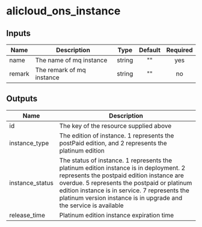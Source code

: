 # alicloud_ons_instance

## Inputs

| Name | Description | Type | Default | Required |
|------|-------------|:----:|:-----:|:-----:|
|name|The name of mq instance| string| "" | yes|
|remark|The remark of mq instance| string| "" | no|


## Outputs

| Name | Description |
|------|-------------|
|id|The key of the resource supplied above|
|instance_type | The edition of instance. 1 represents the postPaid edition, and 2 represents the platinum edition|
|instance_status |The status of instance. 1 represents the platinum edition instance is in deployment. 2 represents the postpaid edition instance are overdue. 5 represents the postpaid or platinum edition instance is in service. 7 represents the platinum version instance is in upgrade and the service is available|
|release_time|Platinum edition instance expiration time|